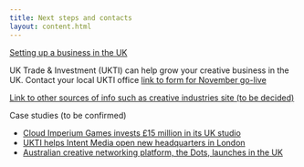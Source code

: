 ```yaml
---
title: Next steps and contacts
layout: content.html
---
```


[Setting up a business in the UK](/us/help-and-advise/)

UK Trade & Investment (UKTI) can help grow your creative business in the UK. Contact your local UKTI office [link to form for November go-live]()
 
[Link to other sources of info such as creative industries site (to be decided)]()

Case studies (to be confirmed)
-	[Cloud Imperium Games invests £15 million in its UK studio](https://www.gov.uk/government/case-studies/cloud-imperium-games-invests-15-million-in-its-uk-studio)
-	[UKTI helps Intent Media open new headquarters in London](https://www.gov.uk/government/case-studies/ukti-helps-intent-media-open-new-headquarters-in-london)
-	[Australian creative networking platform, the Dots, launches in the UK](https://www.youtube.com/watch?v=tl8BHd1hhjc) 

